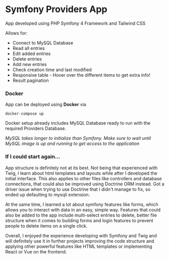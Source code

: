 # Symfony Providers App

App developed using PHP Symfony 4 Framework and Tailwind CSS

Allows for:
- Connect to MySQL Database
- Read all entries
- Edit added entries
- Delete entries
- Add new entries
- Check creation time and last modified
- Responsive table - Hover over the different items to get extra info!
- Result pagination


### Docker

App can be deployed using **Docker** via

```
docker-compose up
```

Docker setup already includes MySQL Database ready to run with the required Providers Database.

*MySQL takes longer to initialize than Symfony. Make sure to wait until MySQL image is up and running to get access to the application*

### If I could start again...

App structure is definitely not at its best. Not being that experienced with Twig, I learn about html templates and layouts while after I developed the initial interface. This also applies to other files like controllers and database connections, that could also be improved using Doctrine ORM instead. Got a driver issue when trying to use Doctrine that I didn't manage to fix, so ended up defaulting to mysqli extension.

At the same time, I learned a lot about symfony features like forms, which allows you to interact with data in an easy, simple way. Features that could also be added to the app include multi-select entries to delete, better file structure when it comes to building forms and login features to prevent people to delete items on a single click.

Overall, I enjoyed the experience developing with Symfony and Twig and will definitely use it in further projects improving the code structure and applying other powerful features like HTML templates or implementing React or Vue on the frontend.
